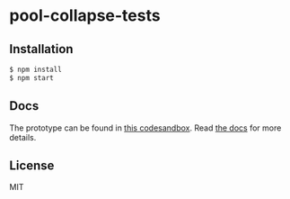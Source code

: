 # pool-collapse-tests

## Installation

```sh
$ npm install
$ npm start
```

## Docs

The prototype can be found in [this codesandbox](https://t0ztc.sse.codesandbox.io/). Read [the docs](./docs) for more details.

## License

MIT
